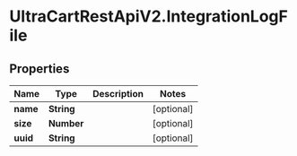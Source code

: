 # UltraCartRestApiV2.IntegrationLogFile

## Properties
Name | Type | Description | Notes
------------ | ------------- | ------------- | -------------
**name** | **String** |  | [optional] 
**size** | **Number** |  | [optional] 
**uuid** | **String** |  | [optional] 


